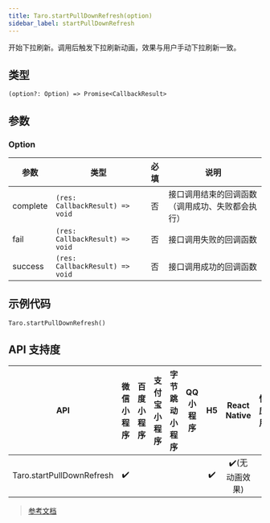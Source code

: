 ```yaml
---
title: Taro.startPullDownRefresh(option)
sidebar_label: startPullDownRefresh
---
```


开始下拉刷新。调用后触发下拉刷新动画，效果与用户手动下拉刷新一致。

## 类型

```tsx
(option?: Option) => Promise<CallbackResult>
```

## 参数

### Option

| 参数 | 类型 | 必填 | 说明 |
| --- | --- | :---: | --- |
| complete | `(res: CallbackResult) => void` | 否 | 接口调用结束的回调函数（调用成功、失败都会执行） |
| fail | `(res: CallbackResult) => void` | 否 | 接口调用失败的回调函数 |
| success | `(res: CallbackResult) => void` | 否 | 接口调用成功的回调函数 |

## 示例代码

```tsx
Taro.startPullDownRefresh()
```

## API 支持度

| API | 微信小程序 | 百度小程序 | 支付宝小程序 | 字节跳动小程序 | QQ 小程序 | H5 | React Native | 快应用 |
| :---: | :---: | :---: | :---: | :---: | :---: | :---: | :---: | :---: |
| Taro.startPullDownRefresh | ✔️ |  |  |  |  | ✔️ | ✔️(无动画效果) |  |

> [参考文档](https://developers.weixin.qq.com/miniprogram/dev/api/ui/pull-down-refresh/wx.startPullDownRefresh.html)
